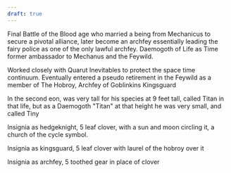 ```yaml
---
draft: true
---
```

Final Battle of the Blood age who married a being from Mechanicus to secure a pivotal alliance, later become an archfey essentially leading the fairy police as one of the only lawful archfey. Daemogoth of Life as Time former ambassador to Mechanus and the Feywild. 

Worked closely with Quarut Inevitables to protect the space time continuum. Eventually entered a pseudo retirement in the Feywild as a member of The Hobroy, Archfey of Goblinkins Kingsguard

In the second eon, was very tall for his species at 9 feet tall, called Titan in that life, but as a Daemogoth "Titan" at that height he was very small, and called Tiny

Insignia as hedgeknight, 5 leaf clover, with a sun and moon circling it, a church of the cycle symbol.

Insignia as kingsguard, 5 leaf clover with laurel of the hobroy over it

Insignia as archfey, 5 toothed gear in place of clover



